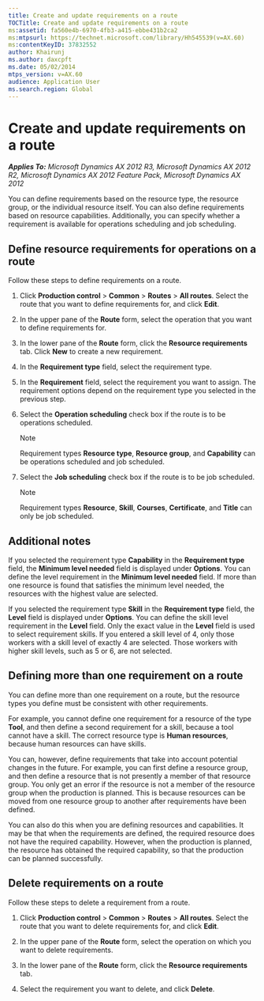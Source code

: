 ```yaml
---
title: Create and update requirements on a route
TOCTitle: Create and update requirements on a route
ms:assetid: fa560e4b-6970-4fb3-a415-ebbe431b2ca2
ms:mtpsurl: https://technet.microsoft.com/library/Hh545539(v=AX.60)
ms:contentKeyID: 37832552
author: Khairunj
ms.author: daxcpft
ms.date: 05/02/2014
mtps_version: v=AX.60
audience: Application User
ms.search.region: Global
---
```


# Create and update requirements on a route 


_**Applies To:** Microsoft Dynamics AX 2012 R3, Microsoft Dynamics AX 2012 R2, Microsoft Dynamics AX 2012 Feature Pack, Microsoft Dynamics AX 2012_

You can define requirements based on the resource type, the resource group, or the individual resource itself. You can also define requirements based on resource capabilities. Additionally, you can specify whether a requirement is available for operations scheduling and job scheduling.

## Define resource requirements for operations on a route

Follow these steps to define requirements on a route.

1.  Click **Production control** \> **Common** \> **Routes** \> **All routes**. Select the route that you want to define requirements for, and click **Edit**.

2.  In the upper pane of the **Route** form, select the operation that you want to define requirements for.

3.  In the lower pane of the **Route** form, click the **Resource requirements** tab. Click **New** to create a new requirement.

4.  In the **Requirement type** field, select the requirement type.

5.  In the **Requirement** field, select the requirement you want to assign. The requirement options depend on the requirement type you selected in the previous step.

6.  Select the **Operation scheduling** check box if the route is to be operations scheduled.
    

    > [!NOTE]
    > <P>Requirement types <STRONG>Resource type</STRONG>, <STRONG>Resource group</STRONG>, and <STRONG>Capability</STRONG> can be operations scheduled and job scheduled.</P>



7.  Select the **Job scheduling** check box if the route is to be job scheduled.
    

    > [!NOTE]
    > <P>Requirement types <STRONG>Resource</STRONG>, <STRONG>Skill</STRONG>, <STRONG>Courses</STRONG>, <STRONG>Certificate</STRONG>, and <STRONG>Title</STRONG> can only be job scheduled.</P>



## Additional notes

If you selected the requirement type **Capability** in the **Requirement type** field, the **Minimum level needed** field is displayed under **Options**. You can define the level requirement in the **Minimum level needed** field. If more than one resource is found that satisfies the minimum level needed, the resources with the highest value are selected.

If you selected the requirement type **Skill** in the **Requirement type** field, the **Level** field is displayed under **Options**. You can define the skill level requirement in the **Level** field. Only the exact value in the **Level** field is used to select requirement skills. If you entered a skill level of 4, only those workers with a skill level of exactly 4 are selected. Those workers with higher skill levels, such as 5 or 6, are not selected.

## Defining more than one requirement on a route

You can define more than one requirement on a route, but the resource types you define must be consistent with other requirements.

For example, you cannot define one requirement for a resource of the type **Tool**, and then define a second requirement for a skill, because a tool cannot have a skill. The correct resource type is **Human resources**, because human resources can have skills.

You can, however, define requirements that take into account potential changes in the future. For example, you can first define a resource group, and then define a resource that is not presently a member of that resource group. You only get an error if the resource is not a member of the resource group when the production is planned. This is because resources can be moved from one resource group to another after requirements have been defined.

You can also do this when you are defining resources and capabilities. It may be that when the requirements are defined, the required resource does not have the required capability. However, when the production is planned, the resource has obtained the required capability, so that the production can be planned successfully.

## Delete requirements on a route

Follow these steps to delete a requirement from a route.

1.  Click **Production control** \> **Common** \> **Routes** \> **All routes**. Select the route that you want to delete requirements for, and click **Edit**.

2.  In the upper pane of the **Route** form, select the operation on which you want to delete requirements.

3.  In the lower pane of the **Route** form, click the **Resource requirements** tab.

4.  Select the requirement you want to delete, and click **Delete**.

  


